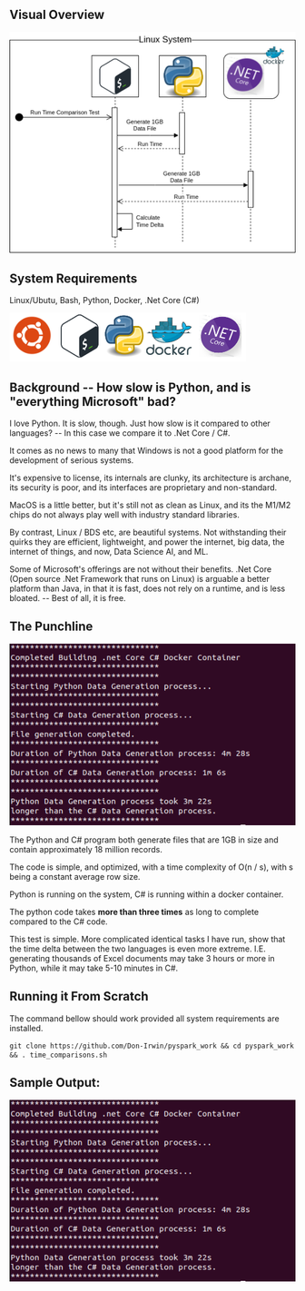 ## Visual Overview

![Depdendencies](artifacts/images/time_comparison_sequence.png)

## System Requirements

Linux/Ubutu, Bash, Python, Docker, .Net Core (C#)

![Depdendencies](artifacts/images/dependencies.png)

## Background -- How slow is Python, and is "everything Microsoft" bad?

I love Python.  It is slow, though.  Just how slow is it compared to other languages?  -- In this case we compare it to .Net Core / C#.

It comes as no news to many that Windows is not a good platform for the development of serious systems.

It's expensive to license, its internals are clunky, its architecture is archane, its security is poor, and its interfaces are proprietary and non-standard.

MacOS is a little better, but it's still not as clean as Linux, and its the M1/M2 chips do not always play well with industry standard libraries.

By contrast, Linux / BDS etc, are beautiful systems.  Not withstanding their quirks they are efficient, lightweight, and power the internet, big data, the internet of things, and now, Data Science AI, and ML.

Some of Microsoft's offerings are not without their benefits.  .Net Core (Open source .Net Framework that runs on Linux) is arguable a better platform than Java, in that it is fast, does not rely on a runtime, and is less bloated.  -- Best of all, it is free.

## The Punchline

![Depdendencies](artifacts/images/time_results.png)

The Python and C# program both generate files that are 1GB in size and contain approximately 18 million records.

The code is simple, and optimized, with a time complexity of O(n / s), with s being a constant average row size. 

Python is running on the system, C# is running within a docker container.

The python code takes **more than three times** as long to complete compared to the C# code.

This test is simple.  More complicated identical tasks I have run, show that the time delta between the two languages is even more extreme.  I.E. generating thousands of Excel documents may take 3 hours or more in Python, while it may take 5-10 minutes in C#.

## Running it From Scratch

The command bellow should work provided all system requirements are installed.

```
git clone https://github.com/Don-Irwin/pyspark_work && cd pyspark_work && . time_comparisons.sh
```

## Sample Output:


![Depdendencies](artifacts/images/time_results.png)

